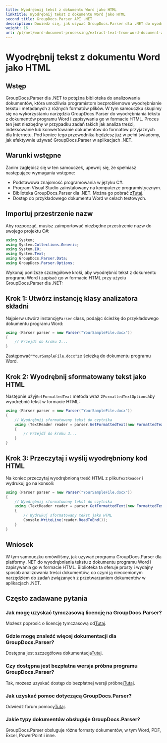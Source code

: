 ```yaml
---
title: Wyodrębnij tekst z dokumentu Word jako HTML
linktitle: Wyodrębnij tekst z dokumentu Word jako HTML
second_title: GroupDocs.Parser API .NET
description: Dowiedz się, jak używać GroupDocs.Parser dla .NET do wyodrębniania tekstu z dokumentów programu Word i zapisywania go w formacie HTML. Samouczek krok po kroku z przykładami kodu.
weight: 16
url: /pl/net/word-document-processing/extract-text-from-word-document-as-html/
---
```


# Wyodrębnij tekst z dokumentu Word jako HTML

## Wstęp
GroupDocs.Parser dla .NET to potężna biblioteka do analizowania dokumentów, która umożliwia programistom bezproblemowe wyodrębnianie tekstu i metadanych z różnych formatów plików. W tym samouczku skupimy się na wykorzystaniu narzędzia GroupDocs.Parser do wyodrębniania tekstu z dokumentów programu Word i zapisywania go w formacie HTML. Proces ten jest niezbędny w przypadku zadań takich jak analiza treści, indeksowanie lub konwertowanie dokumentów do formatów przyjaznych dla Internetu. Pod koniec tego przewodnika będziesz już w pełni świadomy, jak efektywnie używać GroupDocs.Parser w aplikacjach .NET.
## Warunki wstępne
Zanim zagłębisz się w ten samouczek, upewnij się, że spełniasz następujące wymagania wstępne:
- Podstawowa znajomość programowania w języku C#.
- Program Visual Studio zainstalowany na komputerze programistycznym.
-  Biblioteka GroupDocs.Parser dla .NET. Można go pobrać z[Tutaj](https://releases.groupdocs.com/parser/net/).
- Dostęp do przykładowego dokumentu Word w celach testowych.
## Importuj przestrzenie nazw
Aby rozpocząć, musisz zaimportować niezbędne przestrzenie nazw do swojego projektu C#:
```csharp
using System;
using System.Collections.Generic;
using System.IO;
using System.Text;
using GroupDocs.Parser.Data;
using GroupDocs.Parser.Options;
```
Wykonaj poniższe szczegółowe kroki, aby wyodrębnić tekst z dokumentu programu Word i zapisać go w formacie HTML przy użyciu GroupDocs.Parser dla .NET:
## Krok 1: Utwórz instancję klasy analizatora składni
 Najpierw utwórz instancję`Parser` class, podając ścieżkę do przykładowego dokumentu programu Word:
```csharp
using (Parser parser = new Parser("YourSampleFile.docx"))
{
    // Przejdź do kroku 2...
}
```
 Zastępować`"YourSampleFile.docx"`ze ścieżką do dokumentu programu Word.
## Krok 2: Wyodrębnij sformatowany tekst jako HTML
 Następnie użyj`GetFormattedText` metoda wraz z`FormattedTextOptions`aby wyodrębnić tekst w formacie HTML:
```csharp
using (Parser parser = new Parser("YourSampleFile.docx"))
{
    // Wyodrębnij sformatowany tekst do czytnika
    using (TextReader reader = parser.GetFormattedText(new FormattedTextOptions(FormattedTextMode.Html)))
    {
        // Przejdź do kroku 3...
    }
}
```
## Krok 3: Przeczytaj i wyślij wyodrębniony kod HTML
 Na koniec przeczytaj wyodrębnioną treść HTML z pliku`TextReader` i wydrukuj go na konsoli:
```csharp
using (Parser parser = new Parser("YourSampleFile.docx"))
{
    // Wyodrębnij sformatowany tekst do czytnika
    using (TextReader reader = parser.GetFormattedText(new FormattedTextOptions(FormattedTextMode.Html)))
    {
        // Wydrukuj sformatowany tekst jako HTML
        Console.WriteLine(reader.ReadToEnd());
    }
}
```
## Wniosek
W tym samouczku omówiliśmy, jak używać programu GroupDocs.Parser dla platformy .NET do wyodrębniania tekstu z dokumentu programu Word i zapisywania go w formacie HTML. Biblioteka ta oferuje prosty i wydajny sposób analizowania treści dokumentów, co czyni ją nieocenionym narzędziem do zadań związanych z przetwarzaniem dokumentów w aplikacjach .NET.

## Często zadawane pytania
### Jak mogę uzyskać tymczasową licencję na GroupDocs.Parser?
 Możesz poprosić o licencję tymczasową od[Tutaj](https://purchase.groupdocs.com/temporary-license/).
### Gdzie mogę znaleźć więcej dokumentacji dla GroupDocs.Parser?
 Dostępna jest szczegółowa dokumentacja[Tutaj](https://tutorials.groupdocs.com/parser/net/).
### Czy dostępna jest bezpłatna wersja próbna programu GroupDocs.Parser?
 Tak, możesz uzyskać dostęp do bezpłatnej wersji próbnej[Tutaj](https://releases.groupdocs.com/).
### Jak uzyskać pomoc dotyczącą GroupDocs.Parser?
 Odwiedź forum pomocy[Tutaj](https://forum.groupdocs.com/c/parser/17).
### Jakie typy dokumentów obsługuje GroupDocs.Parser?
GroupDocs.Parser obsługuje różne formaty dokumentów, w tym Word, PDF, Excel, PowerPoint i inne.